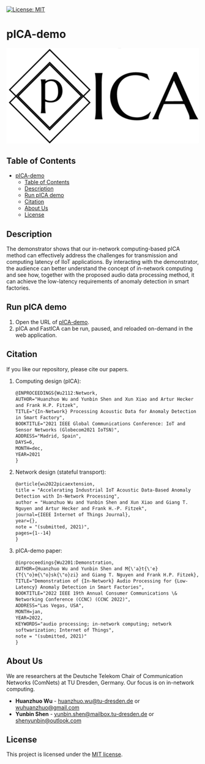 [![License: MIT](https://img.shields.io/badge/License-MIT-yellow.svg)](https://opensource.org/licenses/MIT)

# pICA-demo
![](logo.jpeg)

## Table of Contents
- [pICA-demo](#pica-demo)
  - [Table of Contents](#table-of-contents)
  - [Description](#description)
  - [Run pICA demo](#run-pica-demo)
  - [Citation](#citation)
  - [About Us](#about-us)
  - [License](#license)


## Description

The demonstrator shows that our in-network computing-based pICA method can effectively address the challenges for transmission and computing latency of IIoT applications. By interacting with the demonstrator, the audience can better understand the concept of in-network computing and see how, together with the proposed audio data processing method, it can achieve the low-latency requirements of anomaly detection in smart factories.

## Run pICA demo

1. Open the URL of [pICA-demo](https://huanzhuo.github.io/pICA-demo/).
2. pICA and FastICA can be run, paused, and reloaded on-demand in the web application.


## Citation

If you like our repository, please cite our papers.

1. Computing design (pICA):
    ``` 
    @INPROCEEDINGS{Wu2112:Network,
    AUTHOR="Huanzhuo Wu and Yunbin Shen and Xun Xiao and Artur Hecker and Frank H.P. Fitzek",
    TITLE="{In-Network} Processing Acoustic Data for Anomaly Detection in Smart Factory",
    BOOKTITLE="2021 IEEE Global Communications Conference: IoT and Sensor Networks (Globecom2021 IoTSN)",
    ADDRESS="Madrid, Spain",
    DAYS=6,
    MONTH=dec,
    YEAR=2021
    }
    ```
2. Network design (stateful transport):
    ``` 
   @article{wu2022picaextension,
    title = "Accelerating Industrial IoT Acoustic Data-Based Anomaly Detection with In-Network Processing",
    author = "Huanzhuo Wu and Yunbin Shen and Xun Xiao and Giang T. Nguyen and Artur Hecker and Frank H.-P. Fitzek",
    journal={IEEE Internet of Things Journal},
    year={},
    note = "(submitted, 2021)",
    pages={1--14}
    }
    ```
2. pICA-demo paper:
    ``` 
    @inproceedings{Wu2201:Demonstration,
    AUTHOR={Huanzhuo Wu and Yunbin Shen and M{\'a}t{\'e} {T{\"o}m{\"o}sk{\"o}zi} and Giang T. Nguyen and Frank H.P. Fitzek},
    TITLE="Demonstration of {In-Network} Audio Processing for {Low-Latency} Anomaly Detection in Smart Factories",
    BOOKTITLE="2022 IEEE 19th Annual Consumer Communications \& Networking Conference (CCNC) (CCNC 2022)",
    ADDRESS="Las Vegas, USA",
    MONTH=jan,
    YEAR=2022,
    KEYWORDS="audio processing; in-network computing; network softwarization; Internet of Things",
    note = "(submitted, 2021)"
    }
    ```
## About Us

We are researchers at the Deutsche Telekom Chair of Communication Networks (ComNets) at TU Dresden, Germany. Our focus is on in-network computing.

* **Huanzhuo Wu** - huanzhuo.wu@tu-dresden.de or wuhuanzhuo@gmail.com
* **Yunbin Shen** - yunbin.shen@mailbox.tu-dresden.de or shenyunbin@outlook.com

## License

This project is licensed under the [MIT license](./LICENSE).